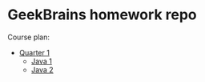 # GeekBrains homework repo

Course plan:
* [Quarter 1](https://github.com/burtsdenis/geekBrainsHomeWork/tree/master/src/ru/geekbrains/quarter1)
    * [Java 1](https://github.com/burtsdenis/geekBrainsHomeWork/tree/master/src/ru/geekbrains/quarter1/java1)
    * [Java 2](https://github.com/burtsdenis/geekBrainsHomeWork/tree/master/src/ru/geekbrains/quarter1/java2) 
